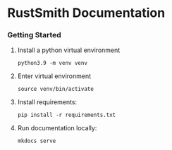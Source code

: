 # RustSmith Documentation

### Getting Started

1. Install a python virtual environment
    ```shell
    python3.9 -m venv venv
    ```
2. Enter virtual environment
   ```shell
   source venv/bin/activate
   ```
3. Install requirements:
    ```shell
    pip install -r requirements.txt
    ```

4. Run documentation locally:
    ```shell
    mkdocs serve
    ```